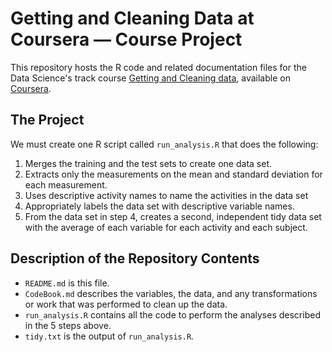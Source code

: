 # Getting and Cleaning Data at Coursera &mdash; Course Project

This repository hosts the R code and related documentation files for the Data Science's track course [Getting and Cleaning data](https://class.coursera.org/getdata-030/), available on [Coursera](https://www.coursera.org/).


## The Project

We must create one R script called `run_analysis.R` that does the following:

1. Merges the training and the test sets to create one data set.
2. Extracts only the measurements on the mean and standard deviation for each measurement. 
3. Uses descriptive activity names to name the activities in the data set
4. Appropriately labels the data set with descriptive variable names. 
5. From the data set in step 4, creates a second, independent tidy data set with the average of each variable for each activity and each subject.


## Description of the Repository Contents

* `README.md` is this file.
* `CodeBook.md` describes the variables, the data, and any transformations or work that was performed to clean up the data.
* `run_analysis.R` contains all the code to perform the analyses described in the 5 steps above.
* `tidy.txt` is the output of `run_analysis.R`.
